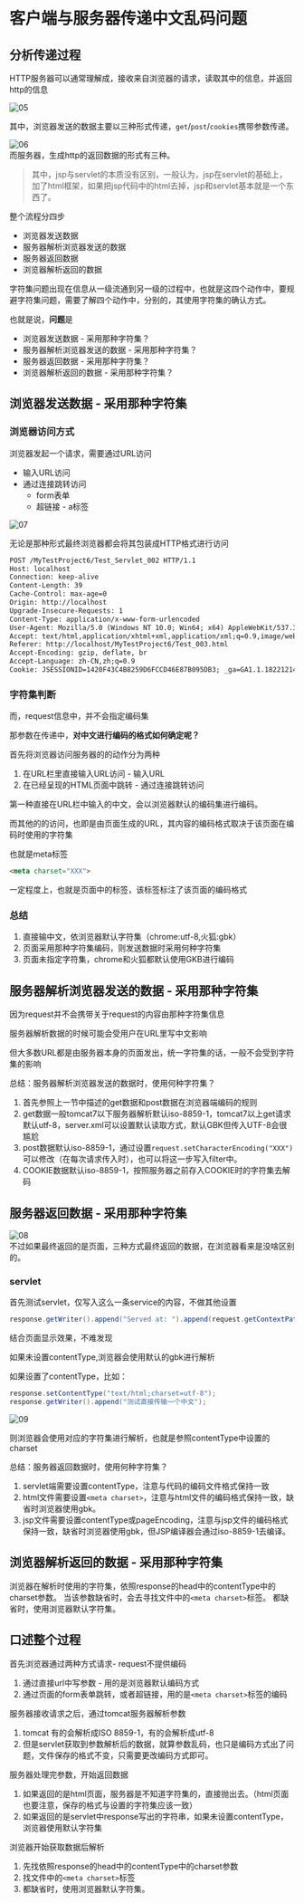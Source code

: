 # 客户端与服务器传递中文乱码问题

## 分析传递过程

HTTP服务器可以通常理解成，接收来自浏览器的请求，读取其中的信息，并返回http的信息

![05](/Java后端遇见的问题/img/05.png)

其中，浏览器发送的数据主要以三种形式传递，`get`/`post`/`cookies`携带参数传递。

![06](/Java后端遇见的问题/img/06.png)  
而服务器，生成http的返回数据的形式有三种。
> 其中，jsp与servlet的本质没有区别，一般认为，jsp在servlet的基础上，加了html框架，如果把jsp代码中的html去掉，jsp和servlet基本就是一个东西了。

整个流程分四步

* 浏览器发送数据
* 服务器解析浏览器发送的数据
* 服务器返回数据
* 浏览器解析返回的数据

字符集问题出现在信息从一级流通到另一级的过程中，也就是这四个动作中，要规避字符集问题，需要了解四个动作中，分别的，其使用字符集的确认方式。

也就是说，**问题**是

* 浏览器发送数据 - 采用那种字符集？
* 服务器解析浏览器发送的数据 - 采用那种字符集？
* 服务器返回数据 - 采用那种字符集？
* 浏览器解析返回的数据 - 采用那种字符集？

## 浏览器发送数据 - 采用那种字符集

### 浏览器访问方式

浏览器发起一个请求，需要通过URL访问

* 输入URL访问
* 通过连接跳转访问
  * form表单
  * 超链接 - a标签

![07](/Java后端遇见的问题/img/07.png)

无论是那种形式最终浏览器都会将其包装成HTTP格式进行访问

```html
POST /MyTestProject6/Test_Servlet_002 HTTP/1.1
Host: localhost
Connection: keep-alive
Content-Length: 39
Cache-Control: max-age=0
Origin: http://localhost
Upgrade-Insecure-Requests: 1
Content-Type: application/x-www-form-urlencoded
User-Agent: Mozilla/5.0 (Windows NT 10.0; Win64; x64) AppleWebKit/537.36 (KHTML, like Gecko) Chrome/68.0.3440.106 Safari/537.36
Accept: text/html,application/xhtml+xml,application/xml;q=0.9,image/webp,image/apng,*/*;q=0.8
Referer: http://localhost/MyTestProject6/Test_003.html
Accept-Encoding: gzip, deflate, br
Accept-Language: zh-CN,zh;q=0.9
Cookie: JSESSIONID=1420F43C4B8259D6FCCD46E87B095DB3; _ga=GA1.1.1822121407.1535547634
```

### 字符集判断

而，request信息中，并不会指定编码集

那参数在传递中，**对中文进行编码的格式如何确定呢？**

首先将浏览器访问服务器的的动作分为两种

1. 在URL栏里直接输入URL访问 - 输入URL
2. 在已经呈现的HTML页面中跳转 - 通过连接跳转访问

第一种直接在URL栏中输入的中文，会以浏览器默认的编码集进行编码。

而其他的的访问，也即是由页面生成的URL，其内容的编码格式取决于该页面在编码时使用的字符集

也就是meta标签

```html
<meta charset="XXX">
```

一定程度上，也就是页面中的标签，该标签标注了该页面的编码格式

### 总结

1. 直接输中文，依浏览器默认字符集（chrome:utf-8,火狐:gbk）
2. 页面采用那种字符集编码，则发送数据时采用何种字符集
3. 页面未指定字符集，chrome和火狐都默认使用GKB进行编码

## 服务器解析浏览器发送的数据 - 采用那种字符集

因为request并不会携带关于request的内容由那种字符集信息

服务器解析数据的时候可能会受用户在URL里写中文影响

但大多数URL都是由服务器本身的页面发出，统一字符集的话，一般不会受到字符集的影响

总结：服务器解析浏览器发送的数据时，使用何种字符集？

1. 首先参照上一节中描述的get数据和post数据在浏览器端编码的规则
2. get数据一般tomcat7以下服务器解析默认iso-8859-1，tomcat7以上get请求默认utf-8，server.xml可以设置默认读取方式，默认GBK但传入UTF-8会很尴尬
3. post数据默认iso-8859-1，通过设置`request.setCharacterEncoding("XXX")`可以修改（在每次请求传入时），也可以将这一步写入filter中。
4. COOKIE数据默认iso-8859-1，按照服务器之前存入COOKIE时的字符集去解码

## 服务器返回数据 - 采用那种字符集

![08](/Java后端遇见的问题/img/08.png)  
不过如果最终返回的是页面，三种方式最终返回的数据，在浏览器看来是没啥区别的。

### servlet

首先测试servlet，仅写入这么一条service的内容，不做其他设置

```java
response.getWriter().append("Served at: ").append(request.getContextPath());
```

结合页面显示效果，不难发现

如果未设置contentType,浏览器会使用默认的gbk进行解析

如果设置了contentType，比如：

```java
response.setContentType("text/html;charset=utf-8");
response.getWriter().append("测试直接传输一个中文");
```

![09](/Java后端遇见的问题/img/09.png)

则浏览器会使用对应的字符集进行解析，也就是参照contentType中设置的charset

总结：服务器返回数据时，使用何种字符集？

1. servlet端需要设置contentType，注意与代码的编码文件格式保持一致
2. html文件需要设置`<meta charset>`，注意与html文件的编码格式保持一致，缺省时浏览器使用gbk。
3. jsp文件需要设置contentType或pageEncoding，注意与jsp文件的编码格式保持一致，缺省时浏览器使用gbk，但JSP编译器会通过iso-8859-1去编译。

## 浏览器解析返回的数据 - 采用那种字符集

浏览器在解析时使用的字符集，依照response的head中的contentType中的charset参数。
当该参数缺省时，会去寻找文件中的`<meta charset>`标签。
都缺省时，使用浏览器默认字符集。

## 口述整个过程

首先浏览器通过两种方式请求- request不提供编码

1. 通过直接url中写参数 - 用的是浏览器默认编码方式
2. 通过页面的form表单跳转，或者超链接，用的是`<meta charset>`标签的编码

服务器接收请求之后，通过tomcat服务器解析参数

1. tomcat 有的会解析成ISO 8859-1，有的会解析成utf-8
2. 但是servlet获取到参数解析后的数据，就算参数乱码，也只是编码方式出了问题，文件保存的格式不变，只需要更改编码方式即可。

服务器处理完参数，开始返回数据

1. 如果返回的是html页面，服务器是不知道字符集的，直接抛出去。（html页面也要注意，保存的格式与设置的字符集应该一致）
2. 如果返回的是servlet中response写出的字符串，如果未设置contentType，浏览器使用默认字符集

浏览器开始获取数据后解析

1. 先找依照response的head中的contentType中的charset参数
2. 找文件中的`<meta charset>`标签
3. 都缺省时，使用浏览器默认字符集。
